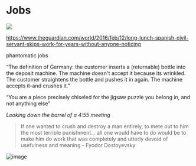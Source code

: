 # Jobs

<img src=.pix/cabin_cubicle.avif>

https://www.theguardian.com/world/2016/feb/12/long-lunch-spanish-civil-servant-skips-work-for-years-without-anyone-noticing

phantomatic jobs

&ldquo;The definition of Germany: the customer inserts a (returnable) bottle into the deposit machine. The machine doesn't accept it because its wrinkled. The customer straightens the bottle and pushes it in again. The machine accepts it-and crushes it." 

&ldquo;You are a piece precisely chiseled for the jigsaw puzzle you belong in, and not anything else&rdquo;

_Looking down the barrel of a 4:55 meeting_

> If one wanted to crush and destroy a man entirely, to mete out to him the most terrible punishment... all one would have to do would be to make him do work that was completely and utterly devoid of usefulness and meaning - Fyodor Dostoyevsky

![image](corporate.webp)

